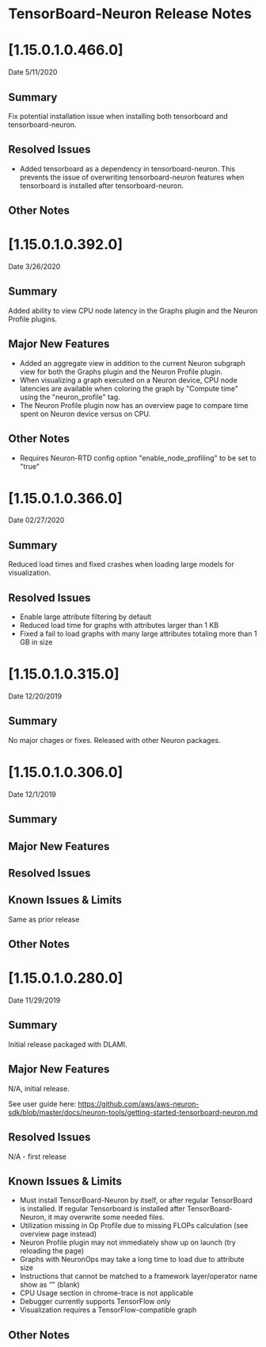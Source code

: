 # TensorBoard-Neuron Release Notes


# [1.15.0.1.0.466.0]

Date 5/11/2020

## Summary
Fix potential installation issue when installing both tensorboard and tensorboard-neuron.

## Resolved Issues
* Added tensorboard as a dependency in tensorboard-neuron.  This prevents the issue of overwriting tensorboard-neuron features when tensorboard is installed after tensorboard-neuron.

## Other Notes

# [1.15.0.1.0.392.0]

Date 3/26/2020

## Summary
Added ability to view CPU node latency in the Graphs plugin and the Neuron Profile plugins.

## Major New Features

* Added an aggregate view in addition to the current Neuron subgraph view for both the Graphs plugin and the Neuron Profile plugin.
 * When visualizing a graph executed on a Neuron device, CPU node latencies are available when coloring the graph by "Compute time" using the "neuron_profile" tag.
 * The Neuron Profile plugin now has an overview page to compare time spent on Neuron device versus on CPU.

## Other Notes

* Requires Neuron-RTD config option "enable_node_profiling" to be set to "true"

# [1.15.0.1.0.366.0]

Date 02/27/2020

## Summary

Reduced load times and fixed crashes when loading large models for visualization.

## Resolved Issues

* Enable large attribute filtering by default
* Reduced load time for graphs with attributes larger than 1 KB
* Fixed a fail to load graphs with many large attributes totaling more than 1 GB in size

# [1.15.0.1.0.315.0]

Date 12/20/2019

## Summary 

No major chages or fixes. Released with other Neuron packages.

# [1.15.0.1.0.306.0]

Date 12/1/2019

## Summary

## Major New Features

## Resolved Issues

## Known Issues & Limits

Same as prior release

## Other Notes

# [1.15.0.1.0.280.0]

Date 11/29/2019

## Summary

Initial release packaged with DLAMI.

## Major New Features

N/A, initial release. 

 See user guide here: https://github.com/aws/aws-neuron-sdk/blob/master/docs/neuron-tools/getting-started-tensorboard-neuron.md

## Resolved Issues

N/A - first release

## Known Issues & Limits

* Must install TensorBoard-Neuron by itself, or after regular TensorBoard is installed. If regular Tensorboard is installed after TensorBoard-Neuron, it may overwrite some needed files.
* Utilization missing in Op Profile due to missing FLOPs calculation (see overview page instead)
* Neuron Profile plugin may not immediately show up on launch (try reloading the page)
* Graphs with NeuronOps may take a long time to load due to attribute size
* Instructions that cannot be matched to a framework layer/operator name show as “” (blank)
* CPU Usage section in chrome-trace is not applicable
* Debugger currently supports TensorFlow only
* Visualization requires a TensorFlow-compatible graph

## Other Notes


